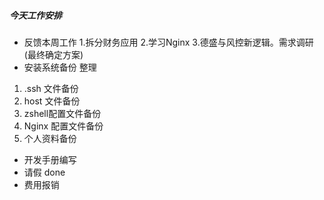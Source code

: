 ##### 今天工作安排
* 反馈本周工作
   1.拆分财务应用
   2.学习Nginx
   3.德盛与风控新逻辑。需求调研(最终确定方案)
* 安装系统备份 整理
1. .ssh 文件备份
2. host  文件备份
3. zshell配置文件备份
4. Nginx 配置文件备份
5. 个人资料备份

* 开发手册编写 
* 请假 done
* 费用报销 
